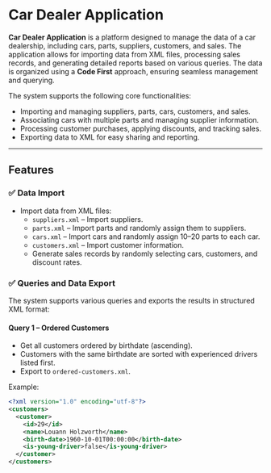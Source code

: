 # Car Dealer Application

**Car Dealer Application** is a platform designed to manage the data of a car dealership, including cars, parts, suppliers, customers, and sales. The application allows for importing data from XML files, processing sales records, and generating detailed reports based on various queries. The data is organized using a **Code First** approach, ensuring seamless management and querying.

The system supports the following core functionalities:
- Importing and managing suppliers, parts, cars, customers, and sales.
- Associating cars with multiple parts and managing supplier information.
- Processing customer purchases, applying discounts, and tracking sales.
- Exporting data to XML for easy sharing and reporting.

---

## Features
### ✅ **Data Import**
- Import data from XML files:
  - `suppliers.xml` – Import suppliers.
  - `parts.xml` – Import parts and randomly assign them to suppliers.
  - `cars.xml` – Import cars and randomly assign 10–20 parts to each car.
  - `customers.xml` – Import customer information.
  - Generate sales records by randomly selecting cars, customers, and discount rates.

### ✅ **Queries and Data Export**
The system supports various queries and exports the results in structured XML format:

#### **Query 1 – Ordered Customers**  
- Get all customers ordered by birthdate (ascending).  
- Customers with the same birthdate are sorted with experienced drivers listed first.  
- Export to `ordered-customers.xml`.  

Example:
```xml
<?xml version="1.0" encoding="utf-8"?>
<customers>
  <customer>
    <id>29</id>
    <name>Louann Holzworth</name>
    <birth-date>1960-10-01T00:00:00</birth-date>
    <is-young-driver>false</is-young-driver>
  </customer>
</customers>
